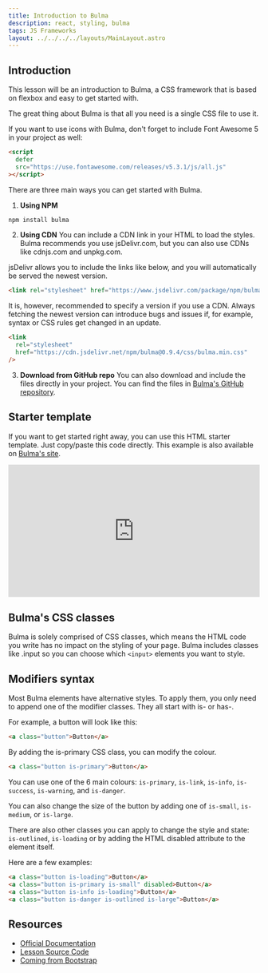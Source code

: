 ```yaml
---
title: Introduction to Bulma
description: react, styling, bulma
tags: JS Frameworks
layout: ../../../../layouts/MainLayout.astro
---
```


## Introduction

This lesson will be an introduction to Bulma, a CSS framework that is based on flexbox and easy to get started with.

The great thing about Bulma is that all you need is a single CSS file to use it.

If you want to use icons with Bulma, don't forget to include Font Awesome 5 in your project as well:

```html
<script
  defer
  src="https://use.fontawesome.com/releases/v5.3.1/js/all.js"
></script>
```

There are three main ways you can get started with Bulma.

1. **Using NPM**

```bash
npm install bulma
```

2. **Using CDN**
   You can include a CDN link in your HTML to load the styles. Bulma recommends you use jsDelivr.com, but you can also use CDNs like cdnjs.com and unpkg.com.

jsDelivr allows you to include the links like below, and you will automatically be served the newest version.

```html
<link rel="stylesheet" href="https://www.jsdelivr.com/package/npm/bulma" />
```

It is, however, recommended to specify a version if you use a CDN. Always fetching the newest version can introduce bugs and issues if, for example, syntax or CSS rules get changed in an update.

```html
<link
  rel="stylesheet"
  href="https://cdn.jsdelivr.net/npm/bulma@0.9.4/css/bulma.min.css"
/>
```

3. **Download from GitHub repo**
   You can also download and include the files directly in your project. You can find the files in [Bulma's GitHub repository](https://github.com/jgthms/bulma/tree/master/css).

## Starter template

If you want to get started right away, you can use this HTML starter template. Just copy/paste this code directly. This example is also available on [Bulma's site](https://bulma.io/documentation/overview/start/).

<iframe height="265" style="width: 100%;" scrolling="no" title="Bulma" src="https://codepen.io/norofffeu/embed/JjGareP?height=265&amp;theme-id=light&amp;default-tab=html,result" frameborder="no" allowtransparency="true" allowfullscreen="true"></iframe>

## Bulma's CSS classes

Bulma is solely comprised of CSS classes, which means the HTML code you write has no impact on the styling of your page. Bulma includes classes like .input so you can choose which `<input>` elements you want to style.

## Modifiers syntax

Most Bulma elements have alternative styles. To apply them, you only need to append one of the modifier classes. They all start with is- or has-.

For example, a button will look like this:

```html
<a class="button">Button</a>
```

By adding the is-primary CSS class, you can modify the colour.

```html
<a class="button is-primary">Button</a>
```

You can use one of the 6 main colours: `is-primary`, `is-link`, `is-info`, `is-success`, `is-warning`, and `is-danger`.

You can also change the size of the button by adding one of `is-small`, `is-medium`, or `is-large`.

There are also other classes you can apply to change the style and state: `is-outlined`, `is-loading` or by adding the HTML disabled attribute to the element itself.

Here are a few examples:

```html
<a class="button is-loading">Button</a>
<a class="button is-primary is-small" disabled>Button</a>
<a class="button is-info is-loading">Button</a>
<a class="button is-danger is-outlined is-large">Button</a>
```

## Resources

- [Official Documentation](https://bulma.io/documentation/)
- [Lesson Source Code](https://github.com/NoroffFEU/introduction-to-bulma)
- [Coming from Bootstrap](https://bulma.io/alternative-to-bootstrap/)
